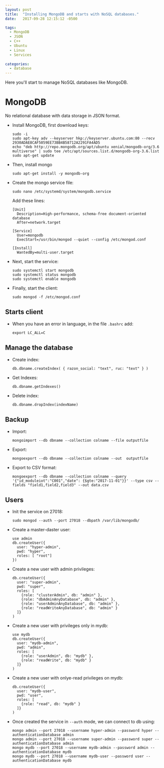 ```yaml
---
layout: post
title:  "Installing MongoDB and starts with NoSQL databases."
date:   2017-09-28 12:15:12 -0500

tags:
  - MongoDB
  - JSON
  - C++
  - Ubuntu
  - Linux
  - Services
  
categories:
  - database
---
```


Here you'll start to manage NoSQL databases like MongoDB.

# MongoDB

No relational database with data storage in JSON format.

* Install MongoDB, first download keys:

      sudo -i
      sudo apt-key adv --keyserver hkp://keyserver.ubuntu.com:80 --recv 2930ADAE8CAF5059EE73BB4B58712A2291FA4AD5
      echo "deb http://repo.mongodb.org/apt/ubuntu xenial/mongodb-org/3.6 multiverse" | sudo tee /etc/apt/sources.list.d/mongodb-org-3.6.list
      sudo apt-get update

* Then, install mongo

      sudo apt-get install -y mongodb-org

* Create the mongo service file:

      sudo nano /etc/systemd/system/mongodb.service

  Add these lines:

      [Unit]
        Description=High-performance, schema-free document-oriented database
        After=network.target

      [Service]
        User=mongodb
        ExecStart=/usr/bin/mongod --quiet --config /etc/mongod.conf

      [Install]
        WantedBy=multi-user.target

* Next, start the service:

      sudo systemctl start mongodb
      sudo systemctl status mongodb
      sudo systemctl enable mongodb

* Finally, start the client:

      sudo mongod -f /etc/mongod.conf

## Starts client

* When you have an error in language, in the file `.bashrc` add:

      export LC_ALL=C

## Manage the database

* Create index:

      db.dbname.createIndex( { razon_social: "text", ruc: "text" } )

* Get Indexes:

      db.dbname.getIndexes()

* Delete index:

      db.dbname.dropIndex(indexName)

## Backup

* Import:

      mongoimport --db dbname --collection colname --file outputfile

* Export:

      mongoexport --db dbname --collection colname --out  outputfile

* Export to CSV format:

      mongoexport --db dbname --collection colname --query '{"id_moduleiot":"C001","date": {$gte:"2017-11-01"}}' --type csv --fields "field1,field2,field3" --out data.csv

## Users

* Init the service on 27018:

      sudo mongod --auth --port 27018 --dbpath /var/lib/mongodb/

* Create a master-daster user:

      use admin
      db.createUser({
        user: "hyper-admin",
        pwd: "hyper",
        roles: [ "root"]
      })

* Create a new user with admin privileges:

      db.createUser({
        user: "super-admin",
        pwd: "super",
        roles: [
          {role: "clusterAdmin", db: "admin" },
          {role: "dbAdminAnyDatabase", db: "admin" },
          {role: "userAdminAnyDatabase", db: "admin" },
          {role: "readWriteAnyDatabase", db: "admin" }
        ]}
      )

* Create a new user with privileges only in mydb:

      use mydb
      db.createUser({
        user: "mydb-admin",
        pwd: "admin",
        roles: [
          {role: "userAdmin", db: "mydb" },
          {role: "readWrite", db: "mydb" }
        ]}
      )

* Create a new user with onlye-read privileges on mydb:

      db.createUser({
        user: "mydb-user",
        pwd: "user",
        roles: [
          {role: "read", db: "mydb" }
        ]}
      )

* Once created the service in `--auth` mode, we can connect to db using:

      mongo admin --port 27018 --username hyper-admin --password hyper --authenticationDatabase admin
      mongo admin --port 27018 --username super-admin --password super --authenticationDatabase admin
      mongo mydb --port 27018 --username mydb-admin --password admin --authenticationDatabase mydb
      mongo mydb --port 27018 --username mydb-user --password user --authenticationDatabase mydb

